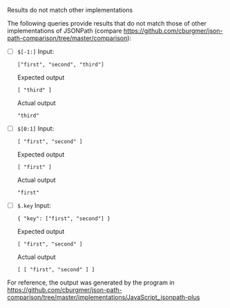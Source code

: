 Results do not match other implementations

The following queries provide results that do not match those of other implementations of JSONPath
(compare https://github.com/cburgmer/json-path-comparison/tree/master/comparison):

- [ ] `$[-1:]`
  Input:
  ```
  ["first", "second", "third"]
  ```
  Expected output
  ```
  [ "third" ]
  ```
  Actual output
  ```
  "third"
  ```

- [ ] `$[0:1]`
  Input:
  ```
  [ "first", "second" ]
  ```
  Expected output
  ```
  [ "first" ]
  ```
  Actual output
  ```
  "first"
  ```

- [ ] `$.key`
  Input:
  ```
  { "key": ["first", "second"] }
  ```
  Expected output
  ```
  [ "first", "second" ]
  ```
  Actual output
  ```
  [ [ "first", "second" ] ]
  ```


For reference, the output was generated by the program in https://github.com/cburgmer/json-path-comparison/tree/master/implementations/JavaScript_jsonpath-plus
